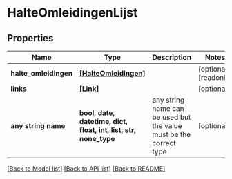 # HalteOmleidingenLijst


## Properties
Name | Type | Description | Notes
------------ | ------------- | ------------- | -------------
**halte_omleidingen** | [**[HalteOmleidingen]**](HalteOmleidingen.md) |  | [optional] [readonly] 
**links** | [**[Link]**](Link.md) |  | [optional] 
**any string name** | **bool, date, datetime, dict, float, int, list, str, none_type** | any string name can be used but the value must be the correct type | [optional]

[[Back to Model list]](../README.md#documentation-for-models) [[Back to API list]](../README.md#documentation-for-api-endpoints) [[Back to README]](../README.md)


